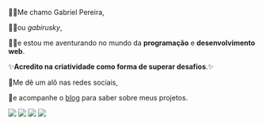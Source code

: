 🙋‍♂️Me chamo Gabriel Pereira,

🧙‍♂️ou *gabirusky*,

👨‍💻e estou me aventurando no mundo da **programação** e **desenvolvimento web**.

✨**Acredito na criatividade como forma de superar desafios**.✨

👋Me dê um alô nas redes sociais,

🤖e acompanhe o [blog](https://gabirusky.com) para saber sobre meus projetos.

<a href="https://facebook.com/gabirusky"><img src="https://img.shields.io/badge/fb-blue"></a> <a href="mailto:gpereiragsantos@gmail.com"><img src="https://img.shields.io/badge/gmail-red"></a> <a href="https://www.linkedin.com/in/gabirusky/"><img src="https://img.shields.io/badge/linkedin-informational"></a> <a href="https://instagram.com/gabirusky"><img src="https://img.shields.io/badge/instagram-blueviolet"></a> 
